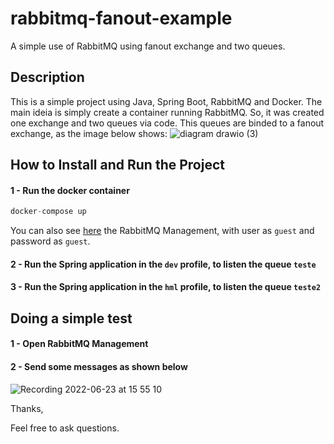 # rabbitmq-fanout-example
A simple use of RabbitMQ using fanout exchange and two queues.

## Description
This is a simple project using Java, Spring Boot, RabbitMQ and Docker.
The main ideia is simply create a container running RabbitMQ. So, it was created one exchange and two queues via code.
This queues are binded to a fanout exchange, as the image below shows:
![diagram drawio (3)](https://user-images.githubusercontent.com/45443883/175384215-439397ef-cf88-4806-a0ac-fe9b12895dae.png)

## How to Install and Run the Project
#### 1 - Run the docker container
```javascript
docker-compose up
```
You can also see [here](http://localhost:15672/#/) the RabbitMQ Management, with user as `guest` and password as `guest`.
#### 2 - Run the Spring application in the `dev` profile, to listen the queue `teste`
#### 3 - Run the Spring application in the `hml` profile, to listen the queue `teste2`

## Doing a simple test
#### 1 - Open RabbitMQ Management
#### 2 - Send some messages as shown below
![Recording 2022-06-23 at 15 55 10](https://user-images.githubusercontent.com/45443883/175387424-712be272-da92-44ac-9e56-6a783058c425.gif)

Thanks,

Feel free to ask questions.
